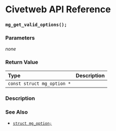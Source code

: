 # Civetweb API Reference

### `mg_get_valid_options();`

### Parameters

*none*

### Return Value

| Type | Description | 
| :--- | :--- |
|`const struct mg_option *`||

### Description

### See Also

* [`struct mg_option;`](mg_option.md)
